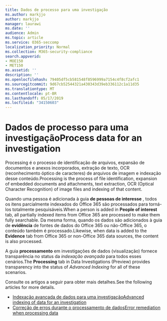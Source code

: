 ```yaml
---
title: Dados de processo para uma investigação
ms.author: markjjo
author: markjjo
manager: laurawi
ms.date: ''
audience: Admin
ms.topic: article
ms.service: O365-seccomp
localization_priority: Normal
ms.collection: M365-security-compliance
search.appverid:
- MOE150
- MET150
ms.assetid: ''
description: ''
ms.openlocfilehash: 79405df5cb581548f8596999a7154c4f8cf2afc1
ms.sourcegitcommit: 9d67cb52544321a430343d39eb336112c1a11d35
ms.translationtype: MT
ms.contentlocale: pt-BR
ms.lasthandoff: 05/17/2019
ms.locfileid: "34150603"
---
```

# <a name="process-data-for-an-investigation"></a><span data-ttu-id="e3c26-102">Dados de processo para uma investigação</span><span class="sxs-lookup"><span data-stu-id="e3c26-102">Process data for an investigation</span></span>

<span data-ttu-id="e3c26-103">Processing é o processo de identificação de arquivos, expansão de documentos e anexos incorporados, extração de texto, OCR (reconhecimento óptico de caracteres) de arquivos de imagem e indexação desse conteúdo.</span><span class="sxs-lookup"><span data-stu-id="e3c26-103">Processing is the process of file identification, expansion of embedded documents and attachments, text extraction, OCR (Optical Character Recognition) of image files and indexing of that content.</span></span>  

<span data-ttu-id="e3c26-104">Quando uma pessoa é adicionada à guia **de pessoas de interesse** , todos os itens parcialmente indexados do Office 365 são processados para torná-los totalmente pesquisáveis.</span><span class="sxs-lookup"><span data-stu-id="e3c26-104">When a person is added in **People of interest** tab, all partially indexed items from Office 365 are processed to make them fully searchable.</span></span>  <span data-ttu-id="e3c26-105">Da mesma forma, quando os dados são adicionados à guia de **evidência** de fontes de dados do Office 365 ou não-Office 365, o conteúdo também é processado.</span><span class="sxs-lookup"><span data-stu-id="e3c26-105">Likewise, when data is added to the **Evidence** tab from Office 365 or non-Office 365 data sources, the content is also processed.</span></span>

<span data-ttu-id="e3c26-106">A guia **processamento** em investigações de dados (visualização) fornece transparência no status da *indexação avançada* para todos esses cenários.</span><span class="sxs-lookup"><span data-stu-id="e3c26-106">The **Processing** tab in Data Investigations (Preview) provides transparency into the status of *Advanced Indexing* for all of these scenarios.</span></span>

<span data-ttu-id="e3c26-107">Consulte os artigos a seguir para obter mais detalhes.</span><span class="sxs-lookup"><span data-stu-id="e3c26-107">See the following articles for more details.</span></span>

- [<span data-ttu-id="e3c26-108">Indexação avançada de dados para uma investigação</span><span class="sxs-lookup"><span data-stu-id="e3c26-108">Advanced indexing of data for an investigation</span></span>](index-data-people-of-interest.md)
- [<span data-ttu-id="e3c26-109">Correção de erros durante o processamento de dados</span><span class="sxs-lookup"><span data-stu-id="e3c26-109">Error remediation when processing data</span></span>](error-remediation.md)

